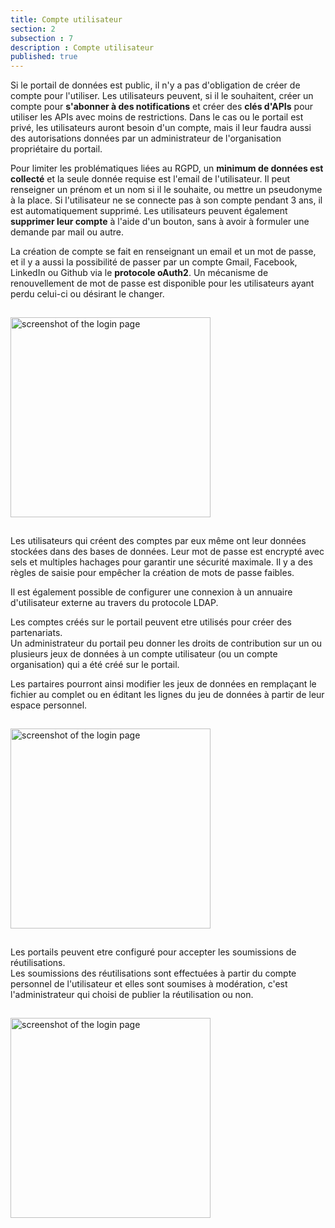 ```yaml
---
title: Compte utilisateur
section: 2
subsection : 7
description : Compte utilisateur
published: true
---
```


Si le portail de données est public, il n'y a pas d'obligation de créer de compte pour l'utiliser. Les utilisateurs peuvent, si il le souhaitent, créer un compte pour **s'abonner à des notifications** et créer des **clés d'APIs** pour utiliser les APIs avec moins de restrictions. Dans le cas ou le portail est privé, les utilisateurs auront besoin d'un compte, mais il leur faudra aussi des autorisations données par un administrateur de l'organisation propriétaire du portail.

Pour limiter les problématiques liées au RGPD, un **minimum de données est collecté** et la seule donnée requise est l'email de l'utilisateur. Il peut renseigner un prénom et un nom si il le souhaite, ou mettre un pseudonyme à la place. Si l'utilisateur ne se connecte pas à son compte pendant 3 ans, il est automatiquement supprimé. Les utilisateurs peuvent également **supprimer leur compte** à l'aide d'un bouton, sans à avoir à formuler une demande par mail ou autre.

La création de compte se fait en renseignant un email et un mot de passe, et il y a aussi la possibilité de  passer par un compte Gmail, Facebook, LinkedIn ou Github via le **protocole oAuth2**. Un mécanisme de renouvellement de mot de passe est disponible pour les utilisateurs ayant perdu celui-ci ou désirant le changer.

<img src="./images/functional-presentation/connexion.jpg"
     height="320" style="margin:15px auto;" alt="screenshot of the login page" />

Les utilisateurs qui créent des comptes par eux même ont leur données stockées dans des bases de données. Leur mot de passe est encrypté avec sels et multiples hachages pour garantir une sécurité maximale. Il y a des règles de saisie pour empêcher la création de mots de passe faibles.

Il est également possible de configurer une connexion à un annuaire d'utilisateur externe au travers du protocole LDAP.

Les comptes créés sur le portail peuvent etre utilisés pour créer des partenariats.  
Un administrateur du portail peu donner les droits de contribution sur un ou plusieurs jeux de données à un compte utilisateur (ou un compte organisation) qui a été créé sur le portail.

Les partaires pourront ainsi modifier les jeux de données en remplaçant le fichier au complet ou en éditant les lignes du jeu de données à partir de leur espace personnel.

<img src="./images/functional-presentation/contribution.jpg"
     height="320" style="margin:15px auto;" alt="screenshot of the login page" />

Les portails peuvent etre configuré pour accepter les soumissions de réutilisations.   
Les soumissions des réutilisations sont effectuées à partir du compte personnel de l'utilisateur et elles sont soumises à modération, c'est l'administrateur qui choisi de publier la réutilisation ou non.  


<img src="./images/functional-presentation/reutilisation.jpg"
     height="320" style="margin:15px auto;" alt="screenshot of the login page" />
